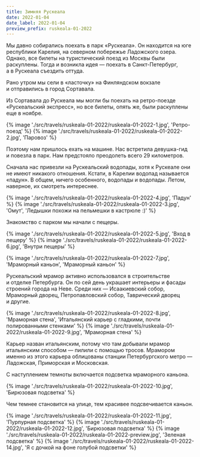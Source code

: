 ```yaml
---
title: Зимняя Рускеала
date: 2022-01-04
date_label: 2022-01-04
preview_prefix: ruskeala-01-2022
---
```

Мы давно собирались поехать в парк «Рускеала». Он находится на юге республики Карелия, на северном побережье Ладожского озера.
Однако, все билеты на туристический поезд из Москвы были раскуплены. Тогда и возникла идея — поехать в Санкт-Петербург, а в Рускеала съездить оттуда.

Рано утром мы сели в «ласточку» на Финляндском вокзале и отправились в город Сортавала.

Из Сортавала до Рускеала мы могли бы поехать на ретро-поезде «Рускеальский экспресс», но все билеты, опять же, были раскуплены еще в ноябре.

{% image './src/travels/ruskeala-01-2022/ruskeala-01-2022-1.jpg', 'Ретро-поезд' %}
{% image './src/travels/ruskeala-01-2022/ruskeala-01-2022-2.jpg', 'Паровоз' %}

Поэтому нам пришлось ехать на машине. Нас встретила девушка-гид и повезла в парк. Нам предстояло преодолеть всего 29 километров.

Сначала нас привезли на Рускеальский водопады, хотя к Рускеале они не имеют никакого отношения. Кстати, в Карелии водопад называется «падун». В общем, ничего особенного, водопады и водопады. Летом, наверное, их смотреть интереснее.

{% image './src/travels/ruskeala-01-2022/ruskeala-01-2022-4.jpg', 'Падун' %}
{% image './src/travels/ruskeala-01-2022/ruskeala-01-2022-3.jpg', 'Омут', 'Ледышки похожи на пельмешки в кастрюле :)' %}

Знакомство с парком мы начали с пещеры.

{% image './src/travels/ruskeala-01-2022/ruskeala-01-2022-5.jpg', 'Вход в пещеру' %}
{% image './src/travels/ruskeala-01-2022/ruskeala-01-2022-6.jpg', 'Внутри пещеры' %}

{% image './src/travels/ruskeala-01-2022/ruskeala-01-2022-7.jpg', 'Мраморный каньон', 'Мраморный каньон' %}

Рускеальский мрамор активно использовался в строительстве и отделке Петербурга. Он по сей день украшает интерьеры и фасады строений города на Неве. Среди них — Исаакиевский собор, Мраморный дворец, Петропавловский собор, Таврический дворец и другие.

{% image './src/travels/ruskeala-01-2022/ruskeala-01-2022-8.jpg', 'Мраморная стена', 'Итальянский карьер с гладкими, почти полированными стенками' %}
{% image './src/travels/ruskeala-01-2022/ruskeala-01-2022-9.jpg', 'Мраморная стена' %}

Карьер назван итальянским, потому что там добывали мрамор итальянским способом — пилили с помощью тросов. Мрамором именно из этого карьера облицованы станции Петербургского метро — Ладожская, Приморская и Московская.

С наступлением темноты включается подсветка мраморного каньона.

{% image './src/travels/ruskeala-01-2022/ruskeala-01-2022-10.jpg', 'Бирюзовая подсветка' %}

Чем темнее становится на улице, тем красивее подсвечивается каньон.

{% image './src/travels/ruskeala-01-2022/ruskeala-01-2022-11.jpg', 'Пурпурная подсветка' %}
{% image './src/travels/ruskeala-01-2022/ruskeala-01-2022-12.jpg', 'Бирюзовая подсветка' %}
{% image './src/travels/ruskeala-01-2022/ruskeala-01-2022-preview.jpg', 'Зеленая подсветка' %}
{% image './src/travels/ruskeala-01-2022/ruskeala-01-2022-14.jpg', 'Я с дочкой на фоне голубой подсветки' %}
